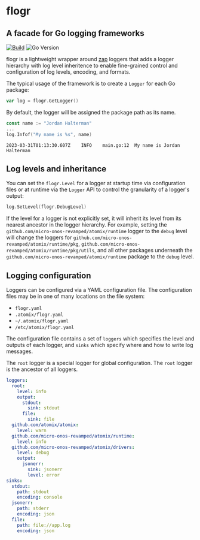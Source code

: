 <!--
SPDX-FileCopyrightText: 2023-present Intel Corporation
SPDX-License-Identifier: Apache-2.0
-->

# flogr

## A facade for Go logging frameworks

[![Build](https://img.shields.io/github/actions/workflow/status/micro-onos-revamped/atomix/logging-verify.yml)](https://github.com/micro-onos-revamped/atomix/actions/workflows/logging-verify.yml)
![Go Version](https://img.shields.io/github/go-mod/go-version/atomix/atomix?label=go%20version&filename=logging%2Fgo.mod)

flogr is a lightweight wrapper around [zap](https://github.com/uber-go/zap) loggers that adds a logger hierarchy
with log level inheritence to enable fine-grained control and configuration of log levels, encoding, and formats.

The typical usage of the framework is to create a `Logger` for each Go package:

```go
var log = flogr.GetLogger()
```

By default, the logger will be assigned the package path as its name.

```go
const name := "Jordan Halterman"
...
log.Infof("My name is %s", name)
```

```
2023-03-31T01:13:30.607Z	INFO	main.go:12	My name is Jordan Halterman
```

## Log levels and inheritance

You can set the `flogr.Level` for a logger at startup time via configuration files or at runtime
via the `Logger` API to control the granularity of a logger's output:

```go
log.SetLevel(flogr.DebugLevel)
```

If the level for a logger is not explicitly set, it will inherit its level from its nearest ancestor in
the logger hierarchy. For example, setting the `github.com/micro-onos-revamped/atomix/runtime` logger to the `debug`
level will change the loggers for `github.com/micro-onos-revamped/atomix/runtime/pkg`, `github.com/micro-onos-revamped/atomix/runtime/pkg/utils`,
and all other packages underneath the `github.com/micro-onos-revamped/atomix/runtime` package to the `debug` level.

## Logging configuration

Loggers can be configured via a YAML configuration file. The configuration files may be in one of many
locations on the file system:

* `flogr.yaml`
* `.atomix/flogr.yaml`
* `~/.atomix/flogr.yaml`
* `/etc/atomix/flogr.yaml`

The configuration file contains a set of `loggers` which specifies the level and outputs of each logger,
and `sinks` which specify where and how to write log messages.

The `root` logger is a special logger for global configuration. The `root` logger is the ancestor of all loggers.

```yaml
loggers:
  root:
    level: info
    output:
      stdout:
        sink: stdout
      file:
        sink: file
  github.com/atomix/atomix:
    level: warn
  github.com/micro-onos-revamped/atomix/runtime:
    level: info
  github.com/micro-onos-revamped/atomix/drivers:
    level: debug
    output:
      jsonerr:
        sink: jsonerr
        level: error
sinks:
  stdout:
    path: stdout
    encoding: console
  jsonerr:
    path: stderr
    encoding: json
  file:
    path: file://app.log
    encoding: json
```
